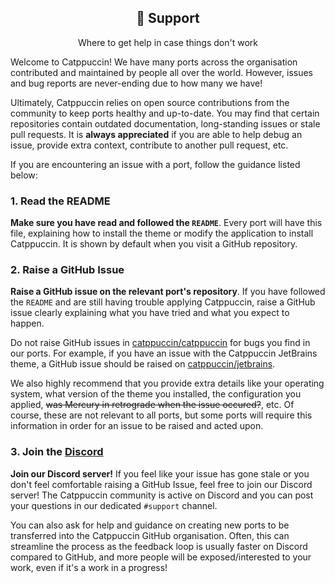 <div align="center">
  <h2>🫶 Support</h2>
  <p>Where to get help in case things don't work</p>
</div>

Welcome to Catppuccin! We have many ports across the organisation contributed
and maintained by people all over the world. However, issues and bug reports are
never-ending due to how many we have!

Ultimately, Catppuccin relies on open source contributions from the community to
keep ports healthy and up-to-date. You may find that certain repositories
contain outdated documentation, long-standing issues or stale pull requests. It
is **always appreciated** if you are able to help debug an issue, provide extra
context, contribute to another pull request, etc.

If you are encountering an issue with a port, follow the guidance listed below:

### 1. Read the README

**Make sure you have read and followed the `README`**. Every port will have this
file, explaining how to install the theme or modify the application to install
Catppuccin. It is shown by default when you visit a GitHub repository.

### 2. Raise a GitHub Issue

**Raise a GitHub issue on the relevant port's repository**. If you have followed the
`README` and are still having trouble applying Catppuccin, raise a GitHub issue
clearly explaining what you have tried and what you expect to happen.

Do not raise GitHub issues in
[catppuccin/catppuccin](https://github.com/catppuccin/catppuccin) for bugs you
find in our ports. For example, if you have an issue with the Catppuccin
JetBrains theme, a GitHub issue should be raised on
[catppuccin/jetbrains](https://github.com/catppuccin/jetbrains).

We also highly recommend that you provide extra details like your operating
system, what version of the theme you installed, the configuration you applied,
~~was Mercury in retrograde when the issue occured?~~, etc. Of course, these are
not relevant to all ports, but some ports will require this information in order
for an issue to be raised and acted upon.

### 3. Join the [Discord](https://discord.com/servers/catppuccin-907385605422448742)

**Join our Discord server!** If you feel like your issue has gone stale or you
don't feel comfortable raising a GitHub Issue, feel free to join our Discord
server! The Catppuccin community is active on Discord and you can post your
questions in our dedicated `#support` channel.

You can also ask for help and guidance on creating new ports to be transferred
into the Catppuccin GitHub organisation. Often, this can streamline the process
as the feedback loop is usually faster on Discord compared to GitHub, and more
people will be exposed/interested to your work, even if it's a work in a
progress!
